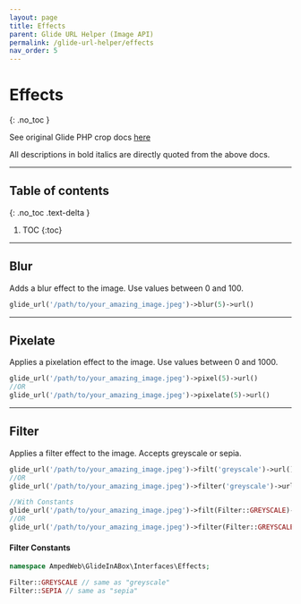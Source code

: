 ```yaml
---
layout: page
title: Effects
parent: Glide URL Helper (Image API)
permalink: /glide-url-helper/effects
nav_order: 5
---
```

# Effects
{: .no_toc }

See original Glide PHP crop docs [here](https://glide.thephpleague.com/2.0/api/effects/)

All descriptions in bold italics are directly quoted from the above docs.

---------------------
## Table of contents
{: .no_toc .text-delta }

1. TOC
{:toc}
---

## Blur

Adds a blur effect to the image. Use values between 0 and 100.

```php 
glide_url('/path/to/your_amazing_image.jpeg')->blur(5)->url()
```
----------------------
## Pixelate

Applies a pixelation effect to the image. Use values between 0 and 1000.

```php 
glide_url('/path/to/your_amazing_image.jpeg')->pixel(5)->url()
//OR
glide_url('/path/to/your_amazing_image.jpeg')->pixelate(5)->url()
```
----------------------
## Filter

Applies a filter effect to the image. Accepts greyscale or sepia.

```php 
glide_url('/path/to/your_amazing_image.jpeg')->filt('greyscale')->url()
//OR
glide_url('/path/to/your_amazing_image.jpeg')->filter('greyscale')->url()

//With Constants
glide_url('/path/to/your_amazing_image.jpeg')->filt(Filter::GREYSCALE)->url()
//OR
glide_url('/path/to/your_amazing_image.jpeg')->filter(Filter::GREYSCALE)->url()
```

#### Filter Constants
```php
namespace AmpedWeb\GlideInABox\Interfaces\Effects;

Filter::GREYSCALE // same as "greyscale"
Filter::SEPIA // same as "sepia"
```